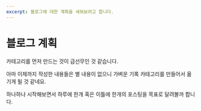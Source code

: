 ```yaml
---
excerpt: 블로그에 대한 계획을 세워보려고 합니다.
---
```


# 블로그 계획

카테고리를 먼저 만드는 것이 급선무인 것 같습니다.

아마 이제까지 작성한 내용들은 별 내용이 없으니 가벼운 기록 카테고리를 만들어서 옮기게 될 것 같네요.

하나하나 시작해보면서 하루에 한개 혹은 이틀에 한개의 포스팅을 목표로 달려볼까 합니다.